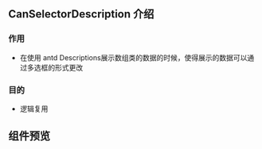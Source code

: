 ## CanSelectorDescription 介绍
### 作用
- 在使用 antd Descriptions展示数组类的数据的时候，使得展示的数据可以通过多选框的形式更改

### 目的
- 逻辑复用

## 组件预览